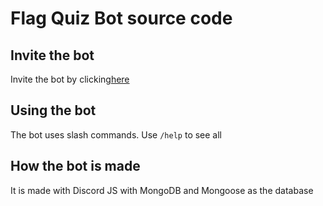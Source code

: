 <h1>Flag Quiz Bot source code</h1>
<h2>Invite the bot</h2>
<p>Invite the bot by clicking<a href='https://discord.com/api/oauth2/authorize?client_id=1042497749079314514&permissions=294205376512&scope=bot%20applications.commands'>here</a>
<h2>Using the bot</h2>
<p>The bot uses slash commands. Use <code>/help</code> to see all</p>
<h2>How the bot is made</h2>
<p>It is made with Discord JS with MongoDB and Mongoose as the database</p>
